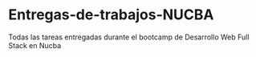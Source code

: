# Entregas-de-trabajos-NUCBA
Todas las tareas entregadas durante el bootcamp de Desarrollo Web Full Stack en Nucba
